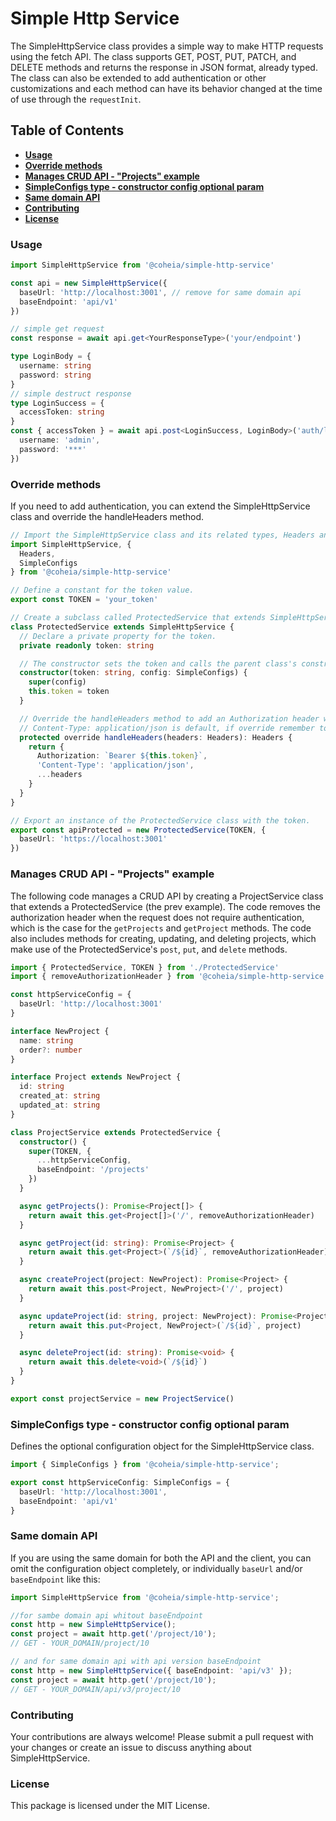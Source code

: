 # **Simple Http Service**

The SimpleHttpService class provides a simple way to make HTTP requests using the fetch API. The class supports GET, POST, PUT, PATCH, and DELETE methods and returns the response in JSON format, already typed. The class can also be extended to add authentication or other customizations and each method can have its behavior changed at the time of use through the `requestInit`.

## **Table of Contents**
  - [**Usage**](#usage)
  - [**Override methods**](#override-methods)
  - [**Manages CRUD API - "Projects" example**](#manages-crud-api---projects-example)
  - [**SimpleConfigs type - constructor config optional param**](#simpleconfigs-type---constructor-config-optional-param)
  - [**Same domain API**](#same-domain-api)
  - [**Contributing**](#contributing)
  - [**License**](#license)

### **Usage**

```typescript
import SimpleHttpService from '@coheia/simple-http-service'

const api = new SimpleHttpService({
  baseUrl: 'http://localhost:3001', // remove for same domain api
  baseEndpoint: 'api/v1'
})

// simple get request
const response = await api.get<YourResponseType>('your/endpoint')

type LoginBody = {
  username: string
  password: string
}
// simple destruct response
type LoginSuccess = {
  accessToken: string
}
const { accessToken } = await api.post<LoginSuccess, LoginBody>('auth/login', {
  username: 'admin',
  password: '***'
})
```

### **Override methods**

If you need to add authentication, you can extend the SimpleHttpService class and override the handleHeaders method.

```typescript
// Import the SimpleHttpService class and its related types, Headers and Endpoint.
import SimpleHttpService, {
  Headers,
  SimpleConfigs
} from '@coheia/simple-http-service'

// Define a constant for the token value.
export const TOKEN = 'your_token'

// Create a subclass called ProtectedService that extends SimpleHttpService.
class ProtectedService extends SimpleHttpService {
  // Declare a private property for the token.
  private readonly token: string

  // The constructor sets the token and calls the parent class's constructor with the base URL.
  constructor(token: string, config: SimpleConfigs) {
    super(config)
    this.token = token
  }

  // Override the handleHeaders method to add an Authorization header with the token;
  // Content-Type: application/json is default, if override remember to reset it.
  protected override handleHeaders(headers: Headers): Headers {
    return {
      Authorization: `Bearer ${this.token}`,
      'Content-Type': 'application/json',
      ...headers
    }
  }
}

// Export an instance of the ProtectedService class with the token.
export const apiProtected = new ProtectedService(TOKEN, {
  baseUrl: 'https://localhost:3001'
})
```

### **Manages CRUD API - "Projects" example**

The following code manages a CRUD API by creating a ProjectService class that extends a ProtectedService (the prev example). The code removes the authorization header when the request does not require authentication, which is the case for the `getProjects` and `getProject` methods. The code also includes methods for creating, updating, and deleting projects, which make use of the ProtectedService's `post`, `put`, and `delete` methods.

```typescript
import { ProtectedService, TOKEN } from './ProtectedService'
import { removeAuthorizationHeader } from '@coheia/simple-http-service'

const httpServiceConfig = {
  baseUrl: 'http://localhost:3001'
}

interface NewProject {
  name: string
  order?: number
}

interface Project extends NewProject {
  id: string
  created_at: string
  updated_at: string
}

class ProjectService extends ProtectedService {
  constructor() {
    super(TOKEN, {
      ...httpServiceConfig,
      baseEndpoint: '/projects'
    })
  }

  async getProjects(): Promise<Project[]> {
    return await this.get<Project[]>('/', removeAuthorizationHeader)
  }

  async getProject(id: string): Promise<Project> {
    return await this.get<Project>(`/${id}`, removeAuthorizationHeader)
  }

  async createProject(project: NewProject): Promise<Project> {
    return await this.post<Project, NewProject>('/', project)
  }

  async updateProject(id: string, project: NewProject): Promise<Project> {
    return await this.put<Project, NewProject>(`/${id}`, project)
  }

  async deleteProject(id: string): Promise<void> {
    return await this.delete<void>(`/${id}`)
  }
}

export const projectService = new ProjectService()
```

### **SimpleConfigs type - constructor config optional param**

Defines the optional configuration object for the SimpleHttpService class.

```typescript
import { SimpleConfigs } from '@coheia/simple-http-service';

export const httpServiceConfig: SimpleConfigs = {
  baseUrl: 'http://localhost:3001',
  baseEndpoint: 'api/v1'
}
```

### **Same domain API**

If you are using the same domain for both the API and the client, you can omit the configuration object completely, or individually `baseUrl` and/or `baseEndpoint` like this:

```typescript
import SimpleHttpService from '@coheia/simple-http-service';

//for sambe domain api whitout baseEndpoint
const http = new SimpleHttpService();
const project = await http.get('/project/10');
// GET - YOUR_DOMAIN/project/10

// and for same domain api with api version baseEndpoint
const http = new SimpleHttpService({ baseEndpoint: 'api/v3' });
const project = await http.get('/project/10');
// GET - YOUR_DOMAIN/api/v3/project/10
```

### **Contributing**

Your contributions are always welcome! Please submit a pull request with your changes or create an issue to discuss anything about SimpleHttpService.

### **License**

This package is licensed under the MIT License.